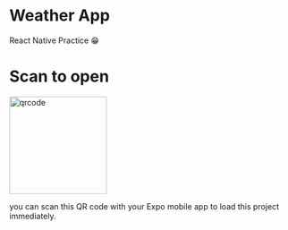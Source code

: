 # Weather App

React Native Practice 😁

# Scan to open

<img width="174" alt="qrcode" src="https://user-images.githubusercontent.com/38553239/95825327-a670bc80-0d6b-11eb-876c-0f44708b5160.png">

you can scan this QR code with your Expo mobile app to load this project immediately.
